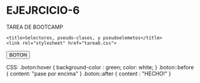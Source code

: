 # EJEJRCICIO-6
TAREA DE BOOTCAMP
<!DOCTYPE html>
<html lang="en">
<head>
    
    <title>Selectores, pseudo-clases, y pseudoelemetos</title>
    <link rel="stylesheet" href="tarea6.css">
</head>
<body>
    <button class="btn">BOTON</button>
    
</body>
</html>


CSS:
.boton:hover {
    background-color : green;
    color: white;
}
.boton::before {
    content: "pase por encima"
}
.boton::after {
    content : "HECHO!"
}
